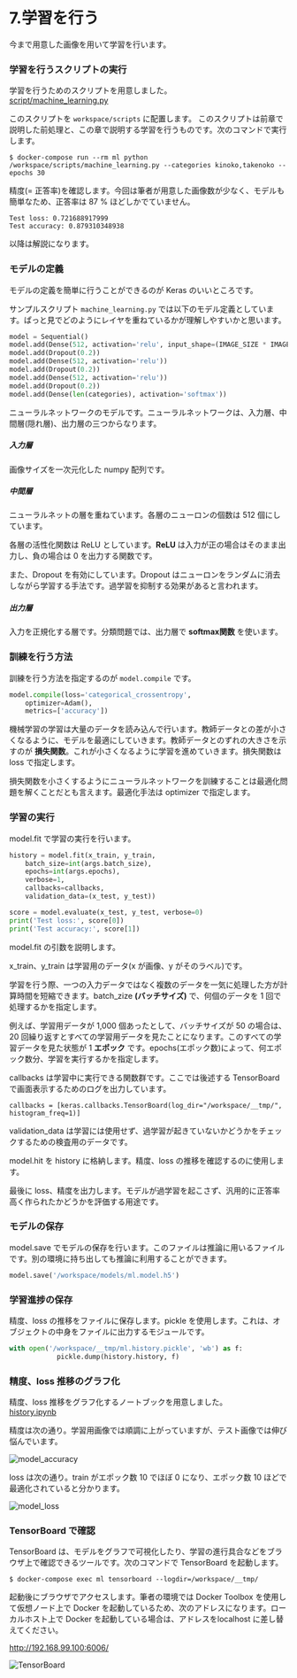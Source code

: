 # 7.学習を行う

今まで用意した画像を用いて学習を行います。

### 学習を行うスクリプトの実行

学習を行うためのスクリプトを用意しました。  
[script/machine_learning.py](script/machine_learning.py)

このスクリプトを ```workspace/scripts``` に配置します。
このスクリプトは前章で説明した前処理と、この章で説明する学習を行うものです。次のコマンドで実行します。

```shell
$ docker-compose run --rm ml python /workspace/scripts/machine_learning.py --categories kinoko,takenoko --epochs 30
```

精度(= 正答率)を確認します。今回は筆者が用意した画像数が少なく、モデルも簡単なため、正答率は 87 % ほどしかでていません。

```
Test loss: 0.721688917999
Test accuracy: 0.879310348938
```

以降は解説になります。

### モデルの定義

モデルの定義を簡単に行うことができるのが Keras のいいところです。

サンプルスクリプト ```machine_learning.py``` では以下のモデル定義としています。ぱっと見でどのようにレイヤを重ねているかが理解しやすいかと思います。

```python
model = Sequential()
model.add(Dense(512, activation='relu', input_shape=(IMAGE_SIZE * IMAGE_SIZE,)))
model.add(Dropout(0.2))
model.add(Dense(512, activation='relu'))
model.add(Dropout(0.2))
model.add(Dense(512, activation='relu'))
model.add(Dropout(0.2))
model.add(Dense(len(categories), activation='softmax'))
```

ニューラルネットワークのモデルです。ニューラルネットワークは、入力層、中間層(隠れ層)、出力層の三つからなります。

##### 入力層

画像サイズを一次元化した numpy 配列です。

##### 中間層

ニューラルネットの層を重ねています。各層のニューロンの個数は 512 個にしています。

各層の活性化関数は ReLU としています。**ReLU** は入力が正の場合はそのまま出力し、負の場合は 0 を出力する関数です。

また、Dropout を有効にしています。Dropout はニューロンをランダムに消去しながら学習する手法です。過学習を抑制する効果があると言われます。

##### 出力層

入力を正規化する層です。分類問題では、出力層で **softmax関数** を使います。

### 訓練を行う方法

訓練を行う方法を指定するのが ```model.compile``` です。

```python
model.compile(loss='categorical_crossentropy',
    optimizer=Adam(),
    metrics=['accuracy'])
```

機械学習の学習は大量のデータを読み込んで行います。教師データとの差が小さくなるように、モデルを最適にしていきます。教師データとのずれの大きさを示すのが **損失関数**。これが小さくなるように学習を進めていきます。損失関数は loss で指定します。

損失関数を小さくするようにニューラルネットワークを訓練することは最適化問題を解くことだとも言えます。最適化手法は optimizer で指定します。

### 学習の実行

model.fit で学習の実行を行います。

```python
history = model.fit(x_train, y_train,
    batch_size=int(args.batch_size),
    epochs=int(args.epochs),
    verbose=1,
    callbacks=callbacks,
    validation_data=(x_test, y_test))

score = model.evaluate(x_test, y_test, verbose=0)
print('Test loss:', score[0])
print('Test accuracy:', score[1])
```

model.fit の引数を説明します。

x_train、y_train は学習用のデータ(x が画像、y がそのラベル)です。

学習を行う際、一つの入力データではなく複数のデータを一気に処理した方が計算時間を短縮できます。batch_zize **(バッチサイズ)** で、何個のデータを 1 回で処理するかを指定します。

例えば、学習用データが 1,000 個あったとして、バッチサイズが 50 の場合は、20 回繰り返すとすべての学習用データを見たことになります。このすべての学習データを見た状態が 1 **エポック** です。epochs(エポック数)によって、何エポック数分、学習を実行するかを指定します。

callbacks は学習中に実行できる関数群です。ここでは後述する TensorBoard で画面表示するためのログを出力しています。

```
callbacks = [keras.callbacks.TensorBoard(log_dir="/workspace/__tmp/", histogram_freq=1)]
```

validation_data は学習には使用せず、過学習が起きていないかどうかをチェックするための検査用のデータです。

model.hit を history に格納します。精度、loss の推移を確認するのに使用します。

最後に loss、精度を出力します。モデルが過学習を起こさず、汎用的に正答率高く作られたかどうかを評価する用途です。

### モデルの保存

model.save でモデルの保存を行います。このファイルは推論に用いるファイルです。別の環境に持ち出しても推論に利用することができます。

```python
model.save('/workspace/models/ml.model.h5')
```

### 学習進捗の保存

精度、loss の推移をファイルに保存します。pickle を使用します。これは、オブジェクトの中身をファイルに出力するモジュールです。

```python
with open('/workspace/__tmp/ml.history.pickle', 'wb') as f:
            pickle.dump(history.history, f)
```

### 精度、loss 推移のグラフ化

精度、loss 推移をグラフ化するノートブックを用意しました。  
[history.ipynb](notebook/history.ipynb)

精度は次の通り。学習用画像では順調に上がっていますが、テスト画像では伸び悩んでいます。

![model_accuracy](image/model_accuracy.png)

loss は次の通り。train がエポック数 10 でほぼ 0 になり、エポック数 10 ほどで最適化されていると分かります。

![model_loss](image/model_loss.png)

### TensorBoard で確認

TensorBoard は、モデルをグラフで可視化したり、学習の進行具合などをブラウザ上で確認できるツールです。次のコマンドで TensorBoard を起動します。

```
$ docker-compose exec ml tensorboard --logdir=/workspace/__tmp/
```

起動後にブラウザでアクセスします。筆者の環境では Docker Toolbox を使用して仮想ノード上で Docker を起動しているため、次のアドレスになります。ローカルホスト上で Docker を起動している場合は、アドレスをlocalhost に差し替えてください。

http://192.168.99.100:6006/

![TensorBoard](image/TensorBoard.png)
